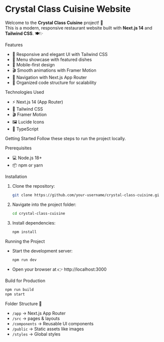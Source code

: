 # Crystal Class Cuisine Website

Welcome to the **Crystal Class Cuisine** project! 🎉  
This is a modern, responsive restaurant website built with **Next.js 14** and **Tailwind CSS**. 🍽️✨

Features
- 🎨 Responsive and elegant UI with Tailwind CSS
- 🍴 Menu showcase with featured dishes
- 📱 Mobile-first design
- 🎬 Smooth animations with Framer Motion
- 🔗 Navigation with Next.js App Router
- 📂 Organized code structure for scalability

Technologies Used
- ⚡ Next.js 14 (App Router)
- 🎨 Tailwind CSS
- 🎬 Framer Motion
- 🖼️ Lucide Icons
- 📘 TypeScript

Getting Started
Follow these steps to run the project locally.

Prerequisites
- 💻 Node.js 18+
- 📦 npm or yarn

Installation
1. Clone the repository:
   ```bash
   git clone https://github.com/your-username/crystal-class-cuisine.git
   ```
2. Navigate into the project folder:
   ```bash
   cd crystal-class-cuisine
   ```
3. Install dependencies:
   ```bash
   npm install
   ```

Running the Project
- Start the development server:
  ```bash
  npm run dev
  ```
- Open your browser at 👉 http://localhost:3000

Build for Production
```bash
npm run build
npm start
```

Folder Structure 📂
- `/app` → Next.js App Router
- `/src` → pages & layouts
- `/components` → Reusable UI components
- `/public` → Static assets like images
- `/styles` → Global styles



